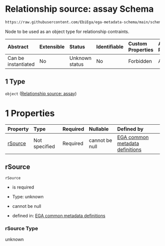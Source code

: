 # Relationship source: assay Schema

```txt
https://raw.githubusercontent.com/EbiEga/ega-metadata-schema/main/schemas/EGA.dataset.json#/properties/datasetRelationships/items/allOf/1/anyOf/0/allOf/1/anyOf/1
```

Node to be used as an object type for relationship contraints.

| Abstract            | Extensible | Status         | Identifiable | Custom Properties | Additional Properties | Access Restrictions | Defined In                                                                     |
| :------------------ | :--------- | :------------- | :----------- | :---------------- | :-------------------- | :------------------ | :----------------------------------------------------------------------------- |
| Can be instantiated | No         | Unknown status | No           | Forbidden         | Allowed               | none                | [EGA.dataset.json\*](../../../schemas/EGA.dataset.json "open original schema") |

## 1 Type

`object` ([Relationship source: assay](ega-4-definitions-relationship-source-assay.md))

# 1 Properties

| Property            | Type          | Required | Nullable       | Defined by                                                                                                                                                                                                                                                |
| :------------------ | :------------ | :------- | :------------- | :-------------------------------------------------------------------------------------------------------------------------------------------------------------------------------------------------------------------------------------------------------- |
| [rSource](#rsource) | Not specified | Required | cannot be null | [EGA common metadata definitions](ega-4-definitions-relationship-source-assay-properties-rsource.md "https://raw.githubusercontent.com/EbiEga/ega-metadata-schema/main/schemas/EGA.common-definitions.json#/definitions/rSourceAssay/properties/rSource") |

## rSource



`rSource`

*   is required

*   Type: unknown

*   cannot be null

*   defined in: [EGA common metadata definitions](ega-4-definitions-relationship-source-assay-properties-rsource.md "https://raw.githubusercontent.com/EbiEga/ega-metadata-schema/main/schemas/EGA.common-definitions.json#/definitions/rSourceAssay/properties/rSource")

### rSource Type

unknown
